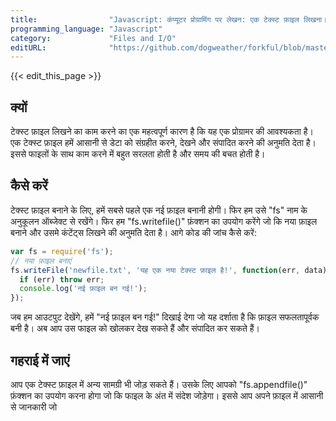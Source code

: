 ```yaml
---
title:                "Javascript: कंप्यूटर प्रोग्रामिंग पर लेखन: एक टेक्स्ट फ़ाइल लिखना।"
programming_language: "Javascript"
category:             "Files and I/O"
editURL:              "https://github.com/dogweather/forkful/blob/master/content/hi/javascript/writing-a-text-file.md"
---
```


{{< edit_this_page >}}

## क्यों
टेक्स्ट फ़ाइल लिखने का काम करने का एक महत्वपूर्ण कारण है कि यह एक प्रोग्रामर की आवश्यकता है। एक टेक्स्ट फ़ाइल हमें आसानी से डेटा को संग्रहीत करने, देखने और संपादित करने की अनुमति देता है। इससे फाइलों के साथ काम करने में बहुत सरलता होती है और समय की बचत होती है।

## कैसे करें
टेक्स्ट फ़ाइल बनाने के लिए, हमें सबसे पहले एक नई फ़ाइल बनानी होगी। फिर हम उसे "fs" नाम के अनुकूलन ऑब्जेक्ट से रखेंगे। फिर हम "fs.writefile()" फ़ंक्शन का उपयोग करेंगे जो कि नया फ़ाइल बनाने और उसमे कंटेंट्स लिखने की अनुमति देता है। आगे कोड की जांच कैसे करें:

```javascript
var fs = require('fs'); 
// नया फ़ाइल बनाएं
fs.writeFile('newfile.txt', 'यह एक नया टेक्स्ट फ़ाइल है!', function(err, data) {
  if (err) throw err;
  console.log('नई फ़ाइल बन गई!');
});
```

जब हम आउटपुट देखेंगे, हमें "नई फ़ाइल बन गई!" दिखाई देगा जो यह दर्शाता है कि फ़ाइल सफलतापूर्वक बनी है। अब आप उस फाइल को खोलकर देख सकते हैं और संपादित कर सकते हैं।

## गहराई में जाएं
आप एक टेक्स्ट फ़ाइल में अन्य सामग्री भी जोड़ सकते हैं। उसके लिए आपको "fs.appendfile()" फ़ंक्शन का उपयोग करना होगा जो कि फाइल के अंत में संदेश जोड़ेगा। इससे आप अपने फ़ाइल में आसानी से जानकारी जो